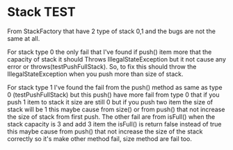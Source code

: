 # Stack TEST

From StackFactory that have 2 type of stack 0,1 and the bugs are not the same at all.

For stack type 0 the only fail that I've found if push() item more that the capacity
of stack it should Throws IllegalStateException but it not cause any error or throws(testPushFullStack).
So, to fix this should throw the IllegalStateException when you push more than size of stack.

For stack type 1 I've found the fail from the push() method as same as type 0 (testPushFullStack)
but this push() have more fail from type 0 that if you push 1 item to stack it size are still 0 but if 
you push two item the size of stack will be 1 this maybe cause from size() or from push() that not 
increase the size of stack from first push. The other fail are from isFull() when the stack capacity is 3
and add 3 item the isFull() is return false instead of true this maybe cause from push() that not increase
the size of the stack correctly so it's make other method fail, size method are fail too. 